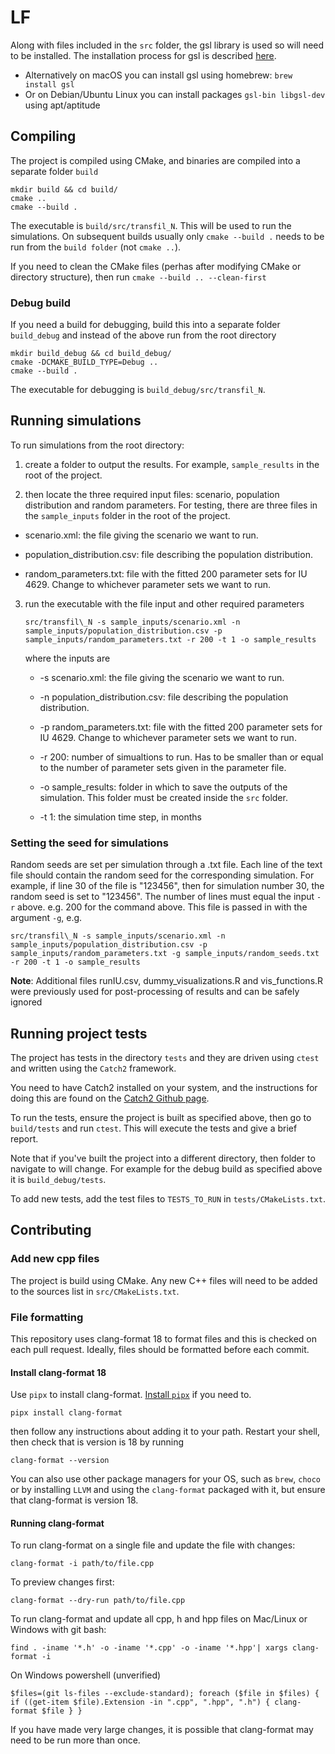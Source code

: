 # LF

Along with files included in the `src` folder, the gsl library is used so will need to be installed. The installation process for gsl is described [here](https://coral.ise.lehigh.edu/jild13/2016/07/11/hello/).

- Alternatively on macOS you can install gsl using homebrew: `brew install gsl`
- Or on Debian/Ubuntu Linux you can install packages `gsl-bin libgsl-dev` using apt/aptitude

## Compiling

The project is compiled using CMake, and binaries are compiled into a separate folder `build`
```
mkdir build && cd build/
cmake ..
cmake --build .
```
The executable is `build/src/transfil_N`. This will be used to run the simulations.
On subsequent builds usually only `cmake --build .` needs to be run from the `build folder` (not `cmake ..`).

If you need to clean the CMake files (perhas after modifying CMake or directory structure), then run `cmake --build .. --clean-first`

### Debug build
If you need a build for debugging, build this into a separate folder `build_debug` and instead of the above run from the root directory
```
mkdir build_debug && cd build_debug/
cmake -DCMAKE_BUILD_TYPE=Debug ..
cmake --build .
```
The executable for debugging is `build_debug/src/transfil_N`.

## Running simulations

To run simulations from the root directory:

1) create a folder to output the results. For example, `sample_results` in the root of the project.

2) then locate the three required input files: scenario, population distribution and random parameters. For testing, there are three files in the `sample_inputs` folder in the root of the project.

* scenario.xml: the file giving the scenario we want to run.

* population_distribution.csv: file describing the population distribution.

* random_parameters.txt: file with the fitted 200 parameter sets for IU 4629. Change to whichever parameter sets we want to run.

3) run the executable with the file input and other required parameters

	`src/transfil\_N -s sample_inputs/scenario.xml -n sample_inputs/population_distribution.csv -p sample_inputs/random_parameters.txt -r 200 -t 1 -o sample_results`

	where the inputs are

	* -s scenario.xml: the file giving the scenario we want to run.

	* -n population_distribution.csv: file describing the population distribution.

	* -p random_parameters.txt: file with the fitted 200 parameter sets for IU 4629. Change to whichever parameter sets we want to run.

	* -r 200: number of simualtions to run. Has to be smaller than or equal to the number of parameter sets given in the parameter file.

	* -o sample_results: folder in which to save the outputs of the simulation. This folder must be created inside the `src` folder.

	* -t 1: the simulation time step, in months

### Setting the seed for simulations

Random seeds are set per simulation through a .txt file. Each line of the text file should contain the random seed for the corresponding simulation. For example, if line 30 of the file is "123456", then for simulation number 30, the random seed is set to "123456". The number of lines must equal the input `-r` above. e.g. 200 for the command above. This file is passed in with the argument `-g`, e.g.

`src/transfil\_N -s sample_inputs/scenario.xml -n sample_inputs/population_distribution.csv -p sample_inputs/random_parameters.txt -g sample_inputs/random_seeds.txt -r 200 -t 1 -o sample_results`

**Note**: Additional files runIU.csv, dummy_visualizations.R and vis_functions.R were previously used for post-processing of results and can be safely ignored

## Running project tests

The project has tests in the directory `tests` and they are driven using `ctest` and written using the `Catch2` framework.

You need to have Catch2 installed on your system, and the instructions for doing this are found on the [Catch2 Github page](https://github.com/catchorg/Catch2/blob/devel/docs/cmake-integration.md#installing-catch2-from-git-repository).

To run the tests, ensure the project is built as specified above, then go to `build/tests` and run `ctest`. This will execute the tests and give a brief report.

Note that if you've built the project into a different directory, then folder to navigate to will change. For example for the debug build as specified above it is `build_debug/tests`.

To add new tests, add the test files to `TESTS_TO_RUN` in `tests/CMakeLists.txt`.

## Contributing

### Add new cpp files

The project is build using CMake. Any new C++ files will need to be added to the sources list in `src/CMakeLists.txt`.

### File formatting

This repository uses clang-format 18 to format files and this is checked on each pull request. Ideally, files should be formatted before each commit.

#### Install clang-format 18

Use `pipx` to install clang-format. [Install `pipx`](https://pipx.pypa.io/latest/installation/) if you need to.

```
pipx install clang-format
```

then follow any instructions about adding it to your path. Restart your shell, then check that is version is 18 by running 
```
clang-format --version
```

You can also use other package managers for your OS, such as `brew`, `choco` or by installing `LLVM` and using the `clang-format` packaged with it, but ensure that clang-format is version 18.

#### Running clang-format

To run clang-format on a single file and update the file with changes:
```
clang-format -i path/to/file.cpp
```

To preview changes first:
```
clang-format --dry-run path/to/file.cpp
```

To run clang-format and update all cpp, h and hpp files on Mac/Linux or Windows with git bash:
```
find . -iname '*.h' -o -iname '*.cpp' -o -iname '*.hpp'| xargs clang-format -i
```

On Windows powershell (unverified)
```
$files=(git ls-files --exclude-standard); foreach ($file in $files) { if ((get-item $file).Extension -in ".cpp", ".hpp", ".h") { clang-format $file } }
```

If you have made very large changes, it is possible that clang-format may need to be run more than once.

